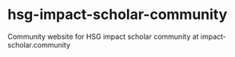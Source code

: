 # hsg-impact-scholar-community
Community website for HSG impact scholar community at impact-scholar.community
